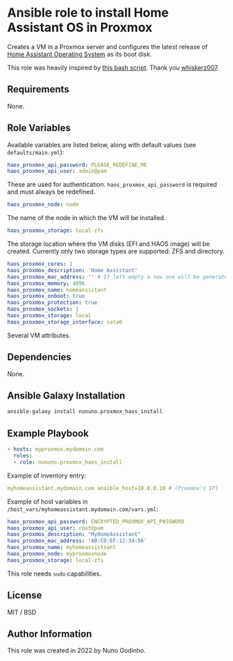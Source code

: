 # Ansible role to install Home Assistant OS in Proxmox

Creates a VM in a Proxmox server and configures the latest release of [Home Assistant Operating System](https://github.com/home-assistant/operating-system) as its boot disk.

This role was heavily inspired by [this bash script](https://github.com/whiskerz007/proxmox_hassos_install). Thank you [whiskerz007](https://github.com/whiskerz007).

## Requirements

None.

## Role Variables

Available variables are listed below, along with default values (see `defaults/main.yml`):

```yaml
haos_proxmox_api_password: PLEASE_REDEFINE_ME
haos_proxmox_api_user: admin@pam
```

These are used for authentication. `haos_proxmox_api_password` is required and must always be redefined.

```yaml
haos_proxmox_node: node
```

The name of the node in which the VM will be installed.

```yaml
haos_proxmox_storage: local-zfs
```

The storage location where the VM disks (EFI and HAOS image) will be created. Currently only two storage types are supported: ZFS and directory.

```yaml
haos_proxmox_cores: 1
haos_proxmox_description: 'Home Assistant'
haos_proxmox_mac_address: '' # If left empty a new one will be generated
haos_proxmox_memory: 4096
haos_proxmox_name: homeassistant
haos_proxmox_onboot: true
haos_proxmox_protection: true
haos_proxmox_sockets: 1
haos_proxmox_storage: local
haos_proxmox_storage_interface: sata0
```

Several VM attributes.

## Dependencies

None.

## Ansible Galaxy Installation

```bash
ansible-galaxy install nununo.proxmox_haos_install
```

## Example Playbook

```yaml
- hosts: myproxmox.mydomain.com
  roles:
  - role: nununo.proxmox_haos_install
```

Example of inventory entry:

```yaml
myhomeassistant.mydomain.com ansible_host=10.0.0.10 # (Proxmox's IP)
```

Example of host variables in `/host_vars/myhomeassistant.mydomain.com/vars.yml`:

```yaml
haos_proxmox_api_password: ENCRYPTED_PROXMOX_API_PASSWORD
haos_proxmox_api_user: root@pam
haos_proxmox_description: "MyHomeAssistant"
haos_proxmox_mac_address: 'AB:CD:EF:12:34:56'
haos_proxmox_name: myhomeassistsant
haos_proxmox_node: myproxmoxnode
haos_proxmox_storage: local-zfs
```

This role needs `sudo` capabilities.

## License

MIT / BSD

## Author Information

This role was created in 2022 by Nuno Godinho.
